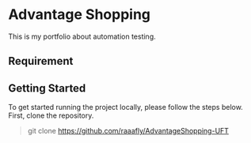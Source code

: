 # Advantage Shopping

This is my portfolio about automation testing.

## Requirement

## Getting Started

To get started running the project locally, please follow the steps below.
First, clone the repository.

> git clone https://github.com/raaafly/AdvantageShopping-UFT
